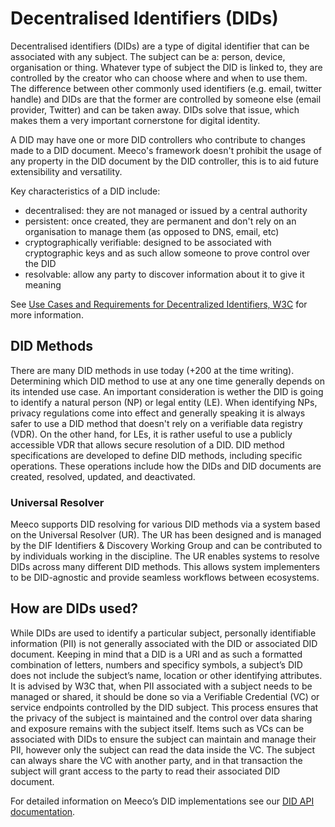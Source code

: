 # Decentralised Identifiers (DIDs)

Decentralised identifiers (DIDs) are a type of digital identifier that can be associated with any subject. The subject can be a: person, device, organisation or thing. Whatever type of subject the DID is linked to, they are controlled by the creator who can choose where and when to use them. The difference between other commonly used identifiers (e.g. email, twitter handle) and DIDs are that the former are controlled by someone else (email provider, Twitter) and can be taken away. DIDs solve that issue, which makes them a very important cornerstone for digital identity.

A DID may have one or more DID controllers who contribute to changes made to a DID document. Meeco's framework doesn't prohibit the usage of any property in the DID document by the DID controller, this is to aid future extensibility and versatility.

Key characteristics of a DID include:

* decentralised: they are not managed or issued by a central authority
* persistent: once created, they are permanent and don't rely on an organisation to manage them (as opposed to DNS, email, etc)
* cryptographically verifiable: designed to be associated with cryptographic keys and as such allow someone to prove control over the DID
* resolvable: allow any party to discover information about it to give it meaning

See [Use Cases and Requirements for Decentralized Identifiers, W3C](https://www.w3.org/TR/did-use-cases/) for more information.

## DID Methods

There are many DID methods in use today (+200 at the time writing). Determining which DID method to use at any one time generally depends on its intended use case. An important consideration is wether the DID is going to identify a natural person (NP) or legal entity (LE). When identifying NPs, privacy regulations come into effect and generally speaking it is always safer to use a DID method that doesn't rely on a verifiable data registry (VDR). On the other hand, for LEs, it is rather useful to use a publicly accessible VDR that allows secure resolution of a DID. DID method specifications are developed to define DID methods, including specific operations. These operations include how the DIDs and DID documents are created, resolved, updated, and deactivated.

### Universal Resolver

Meeco supports DID resolving for various DID methods via a system based on the Universal Resolver (UR). The UR has been designed and is managed by the DIF Identifiers & Discovery Working Group and can be contributed to by individuals working in the discipline. The UR enables systems to resolve DIDs across many different DID methods. This allows system implementers to be DID-agnostic and provide seamless workflows between ecosystems.

## How are DIDs used?
While DIDs are used to identify a particular subject, personally identifiable information (PII) is not generally associated with the DID or associated DID document. Keeping in mind that a DID is a URI and as such a formatted combination of letters, numbers and specificy symbols, a subject’s DID does not include the subject’s name, location or other identifying attributes. It is advised by W3C that, when PII associated with a subject needs to be managed or shared, it should be done so via a Verifiable Credential (VC) or service endpoints controlled by the DID subject. This process ensures that the privacy of the subject is maintained and the control over data sharing and exposure remains with the subject itself. Items such as VCs can be associated with DIDs to ensure the subject can maintain and manage their PII, however only the subject can read the data inside the VC. The subject can always share the VC with another party, and in that transaction the subject will grant access to the party to read their associated DID document.

For detailed information on Meeco’s DID implementations see our [DID API documentation](../guides/api-guides/dids/README.md).
